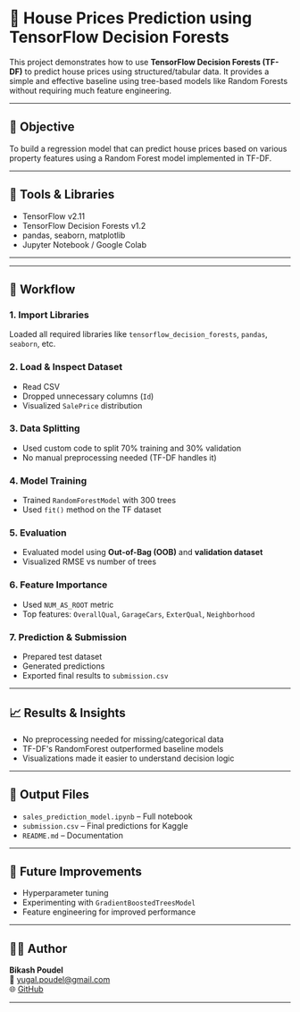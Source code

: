 # 🏡 House Prices Prediction using TensorFlow Decision Forests

This project demonstrates how to use **TensorFlow Decision Forests (TF-DF)** to predict house prices using structured/tabular data. It provides a simple and effective baseline using tree-based models like Random Forests without requiring much feature engineering.

---

## 📌 Objective

To build a regression model that can predict house prices based on various property features using a Random Forest model implemented in TF-DF.

---

## 🔧 Tools & Libraries

- TensorFlow v2.11  
- TensorFlow Decision Forests v1.2  
- pandas, seaborn, matplotlib  
- Jupyter Notebook / Google Colab

---


---

## 🧠 Workflow

### 1. Import Libraries  
Loaded all required libraries like `tensorflow_decision_forests`, `pandas`, `seaborn`, etc.

### 2. Load & Inspect Dataset  
- Read CSV
- Dropped unnecessary columns (`Id`)
- Visualized `SalePrice` distribution

### 3. Data Splitting  
- Used custom code to split 70% training and 30% validation
- No manual preprocessing needed (TF-DF handles it)

### 4. Model Training  
- Trained `RandomForestModel` with 300 trees
- Used `fit()` method on the TF dataset

### 5. Evaluation  
- Evaluated model using **Out-of-Bag (OOB)** and **validation dataset**
- Visualized RMSE vs number of trees

### 6. Feature Importance  
- Used `NUM_AS_ROOT` metric  
- Top features: `OverallQual`, `GarageCars`, `ExterQual`, `Neighborhood`

### 7. Prediction & Submission  
- Prepared test dataset  
- Generated predictions  
- Exported final results to `submission.csv`

---

## 📈 Results & Insights

- No preprocessing needed for missing/categorical data
- TF-DF's RandomForest outperformed baseline models
- Visualizations made it easier to understand decision logic

---

## 📂 Output Files

- `sales_prediction_model.ipynb` – Full notebook
- `submission.csv` – Final predictions for Kaggle
- `README.md` – Documentation

---

## 🚀 Future Improvements

- Hyperparameter tuning
- Experimenting with `GradientBoostedTreesModel`
- Feature engineering for improved performance

---

## 🧑‍💻 Author

**Bikash Poudel**  
📧 yugal.poudel@gmail.com  
🌐 [GitHub](https://github.com/Bikash0003)

---
